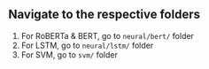## Navigate to the respective folders

1. For RoBERTa & BERT, go to `neural/bert/` folder
2. For LSTM, go to `neural/lstm/` folder
3. For SVM, go to `svm/` folder